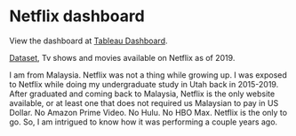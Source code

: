 # Netflix dashboard
View the dashboard at [Tableau Dashboard](https://public.tableau.com/views/NetflixDashboard_16762128066290/Dashboard1?:language=en-US&publish=yes&:display_count=n&:origin=viz_share_link).

[Dataset](https://public.tableau.com/app/resources/sample-data), Tv shows and movies available on Netflix as of 2019.

I am from Malaysia. Netflix was not a thing while growing up. I was exposed to Netflix while doing my undergraduate study in Utah back in 2015-2019. After graduated and coming back to Malaysia, Netflix is the only website available, or at least one that does not required us Malaysian to pay in US Dollar. No Amazon Prime Video. No Hulu. No HBO Max. Netflix is the only to go. So, I am intrigued to know how it was performing a couple years ago.
